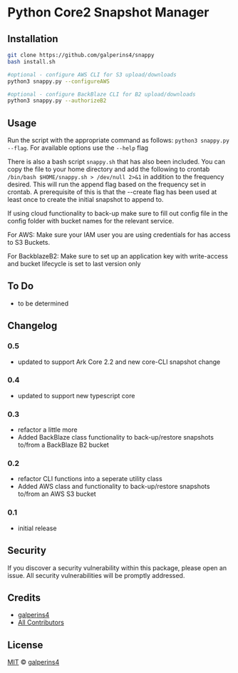 # Python Core2 Snapshot Manager

## Installation

```sh
git clone https://github.com/galperins4/snappy
bash install.sh

#optional - configure AWS CLI for S3 upload/downloads
python3 snappy.py --configureAWS

#optional - configure BackBlaze CLI for B2 upload/downloads
python3 snappy.py --authorizeB2

```

## Usage
Run the script with the appropriate command as follows: `python3 snappy.py --flag`. For available options use the `--help` flag

There is also a bash script `snappy.sh` that has also been included. You can copy the file to your home directory and add the following to crontab `/bin/bash $HOME/snappy.sh > /dev/null 2>&1` in addition to the frequency desired. This will run the append flag based on the frequency set in crontab. A prerequisite of this is that the --create flag has been used at least once to create the initial snapshot to append to. 

If using cloud functionality to back-up make sure to fill out config file in the config folder with bucket names for the relevant service. 

For AWS: Make sure your IAM user you are using credentials for has access to S3 Buckets. 

For BackblazeB2: Make sure to set up an application key with write-access and bucket lifecycle is set to last version only

## To Do

- to be determined

## Changelog

### 0.5
- updated to support Ark Core 2.2 and new core-CLI snapshot change

### 0.4
- updated to support new typescript core

### 0.3
- refactor a little more
- Added BackBlaze class functionality to back-up/restore snapshots to/from a BackBlaze B2 bucket

### 0.2
- refactor CLI functions into a seperate utility class
- Added AWS class and functionality to back-up/restore snapshots to/from an AWS S3 bucket

### 0.1
- initial release

## Security

If you discover a security vulnerability within this package, please open an issue. All security vulnerabilities will be promptly addressed.

## Credits

- [galperins4](https://github.com/galperins4)
- [All Contributors](../../contributors)

## License

[MIT](LICENSE) © [galperins4](https://github.com/galperins4)





